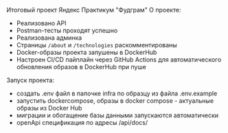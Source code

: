 Итоговый проект Яндекс Практикум "Фудграм"
О проекте:
- Реализовано API
- Postman-тесты проходят успешно
- Реализована админка
- Страницы `/about` и `/technologies` раскомментированы
- Docker-образы проекта запушены в DockerHub 
- Настроен CI/CD пайплайн через GitHub Actions для автоматического обновления образов в DockerHub при пуше

Запуск проекта:
- создать .env файл в папочке infra по образцу из файла .env.example
- запустить dockercompose, образы в docker compose - актуальные образы из Docker Hub
- миграции и обогащение базы данными запускаются автоматически
- openApi спецификация по адресы /api/docs/